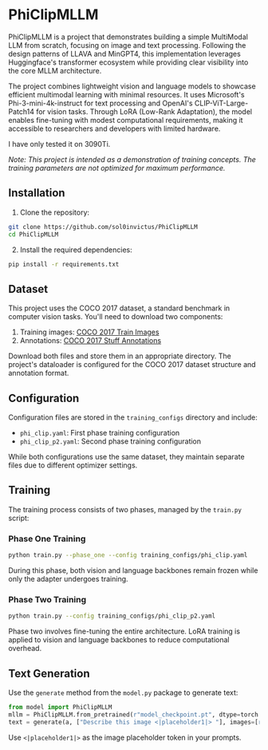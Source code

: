 # PhiClipMLLM

PhiClipMLLM is a project that demonstrates building a simple MultiModal LLM from scratch, focusing on image and text processing. Following the design patterns of LLAVA and MinGPT4, this implementation leverages Huggingface's transformer ecosystem while providing clear visibility into the core MLLM architecture.

The project combines lightweight vision and language models to showcase efficient multimodal learning with minimal resources. It uses Microsoft's Phi-3-mini-4k-instruct for text processing and OpenAI's CLIP-ViT-Large-Patch14 for vision tasks. Through LoRA (Low-Rank Adaptation), the model enables fine-tuning with modest computational requirements, making it accessible to researchers and developers with limited hardware.

I have only tested it on 3090Ti.

*Note: This project is intended as a demonstration of training concepts. The training parameters are not optimized for maximum performance.*

## Installation

1. Clone the repository:
```bash
git clone https://github.com/sol0invictus/PhiClipMLLM
cd PhiClipMLLM
```

2. Install the required dependencies:
```bash
pip install -r requirements.txt
```

## Dataset

This project uses the COCO 2017 dataset, a standard benchmark in computer vision tasks. You'll need to download two components:

1. Training images: [COCO 2017 Train Images](http://images.cocodataset.org/zips/train2017.zip)
2. Annotations: [COCO 2017 Stuff Annotations](http://images.cocodataset.org/annotations/stuff_annotations_trainval2017.zip)

Download both files and store them in an appropriate directory. The project's dataloader is configured for the COCO 2017 dataset structure and annotation format.

## Configuration

Configuration files are stored in the `training_configs` directory and include:

* `phi_clip.yaml`: First phase training configuration
* `phi_clip_p2.yaml`: Second phase training configuration

While both configurations use the same dataset, they maintain separate files due to different optimizer settings.

## Training

The training process consists of two phases, managed by the `train.py` script:

### Phase One Training

```bash
python train.py --phase_one --config training_configs/phi_clip.yaml
```

During this phase, both vision and language backbones remain frozen while only the adapter undergoes training.

### Phase Two Training

```bash
python train.py --config training_configs/phi_clip_p2.yaml
```

Phase two involves fine-tuning the entire architecture. LoRA training is applied to vision and language backbones to reduce computational overhead.

## Text Generation

Use the `generate` method from the `model.py` package to generate text:

```python
from model import PhiClipMLLM
mllm = PhiClipMLLM.from_pretrained(r"model_checkpoint.pt", dtype=torch.bfloat16)
text = generate(a, ["Describe this image <|placeholder1|> "], images=[r"PXL_20241113_020744498.jpg"])
```

Use `<|placeholder1|>` as the image placeholder token in your prompts.
